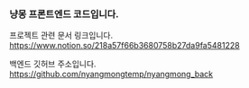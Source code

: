 ### 냥몽 프론트엔드 코드입니다.

프로젝트 관련 문서 링크입니다. <br>
https://www.notion.so/218a57f66b3680758b27da9fa5481228

백엔드 깃허브 주소입니다. <br>
https://github.com/nyangmongtemp/nyangmong_back
